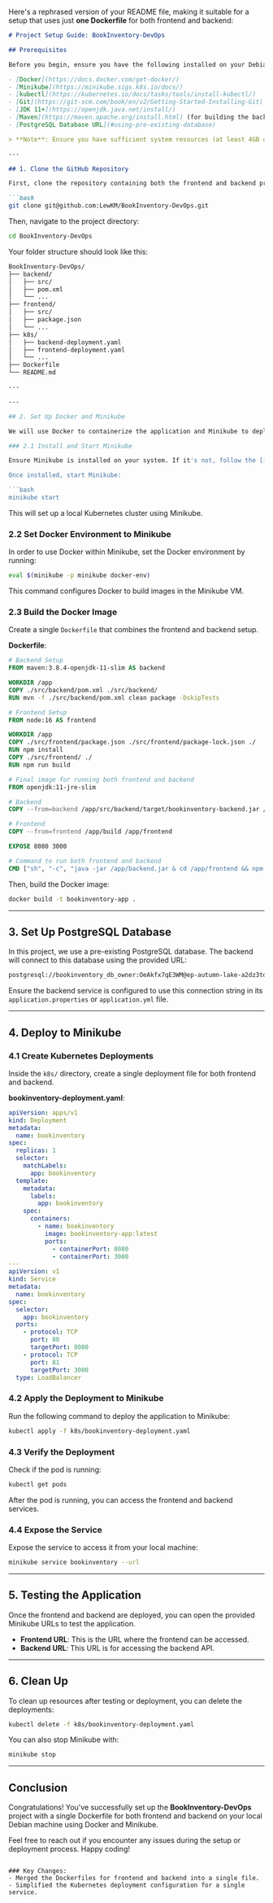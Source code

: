 Here's a rephrased version of your README file, making it suitable for a setup that uses just **one Dockerfile** for both frontend and backend:

```markdown
# Project Setup Guide: BookInventory-DevOps

## Prerequisites

Before you begin, ensure you have the following installed on your Debian-based system:

- [Docker](https://docs.docker.com/get-docker/)
- [Minikube](https://minikube.sigs.k8s.io/docs/)
- [kubectl](https://kubernetes.io/docs/tasks/tools/install-kubectl/)
- [Git](https://git-scm.com/book/en/v2/Getting-Started-Installing-Git)
- [JDK 11+](https://openjdk.java.net/install/)
- [Maven](https://maven.apache.org/install.html) (for building the backend)
- [PostgreSQL Database URL](#using-pre-existing-database)

> **Note**: Ensure you have sufficient system resources (at least 4GB of RAM) to run Docker and Minikube.

---

## 1. Clone the GitHub Repository

First, clone the repository containing both the frontend and backend projects:

```bash
git clone git@github.com:LewKM/BookInventory-DevOps.git
```

Then, navigate to the project directory:

```bash
cd BookInventory-DevOps
```

Your folder structure should look like this:

``` bash
BookInventory-DevOps/
├── backend/
│   ├── src/
│   ├── pom.xml
│   └── ...
├── frontend/
│   ├── src/
│   ├── package.json
│   └── ...
├── k8s/
│   ├── backend-deployment.yaml
│   ├── frontend-deployment.yaml
│   └── ...
├── Dockerfile
└── README.md

---

---

## 2. Set Up Docker and Minikube

We will use Docker to containerize the application and Minikube to deploy it to a Kubernetes cluster locally.

### 2.1 Install and Start Minikube

Ensure Minikube is installed on your system. If it's not, follow the [installation guide](https://minikube.sigs.k8s.io/docs/).

Once installed, start Minikube:

```bash
minikube start
```

This will set up a local Kubernetes cluster using Minikube.

### 2.2 Set Docker Environment to Minikube

In order to use Docker within Minikube, set the Docker environment by running:

```bash
eval $(minikube -p minikube docker-env)
```

This command configures Docker to build images in the Minikube VM.

### 2.3 Build the Docker Image

Create a single `Dockerfile` that combines the frontend and backend setup. 

**Dockerfile**:
```Dockerfile
# Backend Setup
FROM maven:3.8.4-openjdk-11-slim AS backend

WORKDIR /app
COPY ./src/backend/pom.xml ./src/backend/
RUN mvn -f ./src/backend/pom.xml clean package -DskipTests

# Frontend Setup
FROM node:16 AS frontend

WORKDIR /app
COPY ./src/frontend/package.json ./src/frontend/package-lock.json ./
RUN npm install
COPY ./src/frontend/ ./
RUN npm run build

# Final image for running both frontend and backend
FROM openjdk:11-jre-slim

# Backend
COPY --from=backend /app/src/backend/target/bookinventory-backend.jar /app/backend.jar

# Frontend
COPY --from=frontend /app/build /app/frontend

EXPOSE 8080 3000

# Command to run both frontend and backend
CMD ["sh", "-c", "java -jar /app/backend.jar & cd /app/frontend && npm start"]
```

Then, build the Docker image:

```bash
docker build -t bookinventory-app .
```

---

## 3. Set Up PostgreSQL Database

In this project, we use a pre-existing PostgreSQL database. The backend will connect to this database using the provided URL:

```bash
postgresql://bookinventory_db_owner:OeAkfx7qE3WM@ep-autumn-lake-a2dz3td7-pooler.eu-central-1.aws.neon.tech/bookinventory_db?sslmode=require
```

Ensure the backend service is configured to use this connection string in its `application.properties` or `application.yml` file.

---

## 4. Deploy to Minikube

### 4.1 Create Kubernetes Deployments

Inside the `k8s/` directory, create a single deployment file for both frontend and backend.

**bookinventory-deployment.yaml**:
```yaml
apiVersion: apps/v1
kind: Deployment
metadata:
  name: bookinventory
spec:
  replicas: 1
  selector:
    matchLabels:
      app: bookinventory
  template:
    metadata:
      labels:
        app: bookinventory
    spec:
      containers:
        - name: bookinventory
          image: bookinventory-app:latest
          ports:
            - containerPort: 8080
            - containerPort: 3000
---
apiVersion: v1
kind: Service
metadata:
  name: bookinventory
spec:
  selector:
    app: bookinventory
  ports:
    - protocol: TCP
      port: 80
      targetPort: 8080
    - protocol: TCP
      port: 81
      targetPort: 3000
  type: LoadBalancer
```

### 4.2 Apply the Deployment to Minikube

Run the following command to deploy the application to Minikube:

```bash
kubectl apply -f k8s/bookinventory-deployment.yaml
```

### 4.3 Verify the Deployment

Check if the pod is running:

```bash
kubectl get pods
```

After the pod is running, you can access the frontend and backend services.

### 4.4 Expose the Service

Expose the service to access it from your local machine:

```bash
minikube service bookinventory --url
```

---

## 5. Testing the Application

Once the frontend and backend are deployed, you can open the provided Minikube URLs to test the application.

- **Frontend URL**: This is the URL where the frontend can be accessed.
- **Backend URL**: This URL is for accessing the backend API.

---

## 6. Clean Up

To clean up resources after testing or deployment, you can delete the deployments:

```bash
kubectl delete -f k8s/bookinventory-deployment.yaml
```

You can also stop Minikube with:

```bash
minikube stop
```

---

## Conclusion

Congratulations! You've successfully set up the **BookInventory-DevOps** project with a single Dockerfile for both frontend and backend on your local Debian machine using Docker and Minikube.

Feel free to reach out if you encounter any issues during the setup or deployment process. Happy coding!
```

### Key Changes:
- Merged the Dockerfiles for frontend and backend into a single file.
- Simplified the Kubernetes deployment configuration for a single service.
